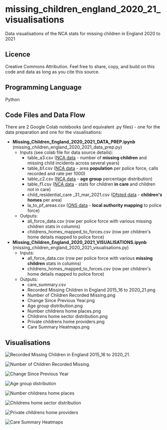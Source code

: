 # missing_children_england_2020_21_visualisations
Data visualisations of the NCA stats for missing children in England 2020 to 2021

## Licence
Creative Commons Attribution. Feel free to share, copy, and build on this code and data as long as you cite this source. 

## Programming Language

Python

## Code Files and Data Flow

There are 2 Google Colab notebooks (and equivalent .py files) - one for the data preparation and one for the visualisations:
- **Missing_Children_England_2020_2021_DATA_PREP.ipynb** (missing_children_england_2020_2021_data_prep.py)
  - Inputs (see colab file for data source details):
    - table_a3.csv ([NCA data](https://missingpersons.police.uk/cy-gb/resources/downloads/missing-persons-statistical-bulletins) - number of **missing children** and missing child incidents across several years)
    - table_b1.csv ([NCA data](https://missingpersons.police.uk/cy-gb/resources/downloads/missing-persons-statistical-bulletins) - area **population** per police force, calls recorded and rate per 1000)
    - table_c2.csv ([NCA data](https://missingpersons.police.uk/cy-gb/resources/downloads/missing-persons-statistical-bulletins) - **age group** percentage distribution)
    - table_f1.csv ([NCA data](https://missingpersons.police.uk/cy-gb/resources/downloads/missing-persons-statistical-bulletins) - stats for children **in care** and children not in care)
    - child_residential_care _31_mar_2021.csv ([Ofsted data](https://www.gov.uk/government/statistics/childrens-social-care-data-in-england-2021) - **children's homes** per area)
    - la_to_pf_areas.csv ([ONS data](https://www.data.gov.uk/dataset/d014d7d2-1836-468f-97b8-bb7d0b061bf7/local-authority-district-to-community-safety-partnerships-to-police-force-areas-december-2016-lookup-in-england-and-wales) - **local authority mapping** to police force)
  - Outputs:
    - all_force_data.csv (row per police force with various missing children stats in columns)
    - childrens_homes_mapped_to_forces.csv (row per children's home details mapped to police force)
- **Missing_Children_England_2020_2021_VISUALISATIONS.ipynb** (missing_children_england_2020_2021_visualisations.py)
  - Inputs:
    - all_force_data.csv (row per police force with various **missing children** stats in columns)
    - childrens_homes_mapped_to_forces.csv (row per children's home details mapped to police force)
  - Outputs:
    - care_summary.csv
    - Recorded Missing Children in England 2015_16 to 2020_21.png
    - Number of Children Recorded Missing.png
    - Change Since Previous Year.png
    - Age group distribution.png
    - Number childrens home places.png
    - Childrens home sector distribution.png
    - Private childrens home providers.png
    - Care Summary Heatmaps.png
    
## Visualisations

![Recorded Missing Children in England 2015_16 to 2020_21.](https://github.com/foxnic/missing_children_england_2020_21_visualisations/blob/main/Recorded%20Missing%20Children%20in%20England%202015_16%20to%202020_21.png)

![Number of Children Recorded Missing.](https://github.com/foxnic/missing_children_england_2020_21_visualisations/blob/main/Number%20of%20Children%20Recorded%20Missing.png)

![Change Since Previous Year](https://github.com/foxnic/missing_children_england_2020_21_visualisations/blob/main/Change%20Since%20Previous%20Year.png)

![Age group distribution](https://github.com/foxnic/missing_children_england_2020_21_visualisations/blob/main/Age%20group%20distribution.png)

![Number childrens home places](https://github.com/foxnic/missing_children_england_2020_21_visualisations/blob/main/Number%20childrens%20home%20places.png)

![Childrens home sector distribution](https://github.com/foxnic/missing_children_england_2020_21_visualisations/blob/main/Childrens%20home%20sector%20distribution.png)

![Private childrens home providers](https://github.com/foxnic/missing_children_england_2020_21_visualisations/blob/main/Private%20childrens%20home%20providers.png)

![Care Summary Heatmaps](https://github.com/foxnic/missing_children_england_2020_21_visualisations/blob/main/Care%20Summary%20Heatmaps.png)

